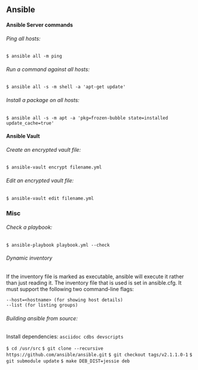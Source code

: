 ## Ansible

#### Ansible Server commands

###### Ping all hosts:
  `$ ansible all -m ping`

###### Run a command against all hosts:
  `$ ansible all -s -m shell -a 'apt-get update'`

###### Install a package on all hosts:
  `$ ansible all -s -m apt -a 'pkg=frozen-bubble state=installed update_cache=true'`

#### Ansible Vault

###### Create an encrypted vault file:
  `$ ansible-vault encrypt filename.yml`

###### Edit an encrypted vault file:
  `$ ansible-vault edit filename.yml`

### Misc

###### Check a playbook:
  `$ ansible-playbook playbook.yml --check`

###### Dynamic inventory
If the inventory file is marked as executable, ansible will execute it rather than just reading it. The inventory file that is used is set in ansible.cfg. It must support the following two command-line flags:

    --host=<hostname> (for showing host details)
    --list (for listing groups)

###### Building ansible from source:
Install dependencies: `asciidoc cdbs devscripts`

  `$ cd /usr/src`
  `$ git clone --recursive https://github.com/ansible/ansible.git`
  `$ git checkout tags/v2.1.1.0-1`
  `$ git submodule update`
  `$ make DEB_DIST=jessie deb`
